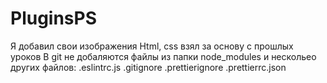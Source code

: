 # PluginsPS
Я добавил свои изображения
Html, css взял за основу с прошлых уроков
В git не добаляются файлы из папки node_modules и нескольео других файлов: 
.eslintrc.js
.gitignore
.prettierignore
.prettierrc.json
